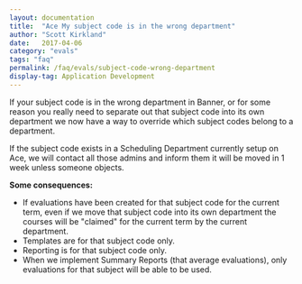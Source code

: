 ```yaml
---
layout: documentation
title:  "Ace My subject code is in the wrong department"
author: "Scott Kirkland"
date:   2017-04-06
category: "evals"
tags: "faq"
permalink: /faq/evals/subject-code-wrong-department
display-tag: Application Development
---
```


If your subject code is in the wrong department in Banner, or for some reason you really need to separate out that subject code into its own department we now have a way to override which subject codes belong to a department.

If the subject code exists in a Scheduling Department currently setup on Ace, we will contact all those admins and inform them it will be moved in 1 week unless someone objects.

**Some consequences:**
- If evaluations have been created for that subject code for the current term, even if we move that subject code into its own department the courses will be "claimed" for the current term by the current department.
- Templates are for that subject code only.
- Reporting is for that subject code only.
- When we implement Summary Reports (that average evaluations), only evaluations for that subject will be able to be used.
